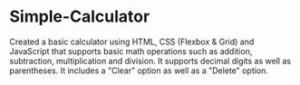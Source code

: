 # Simple-Calculator
Created a basic calculator using HTML, CSS (Flexbox &amp; Grid) and JavaScript that supports basic math operations such as addition, subtraction, multiplication and division. It supports decimal digits as well as parentheses. It includes a "Clear" option as well as a "Delete" option.
